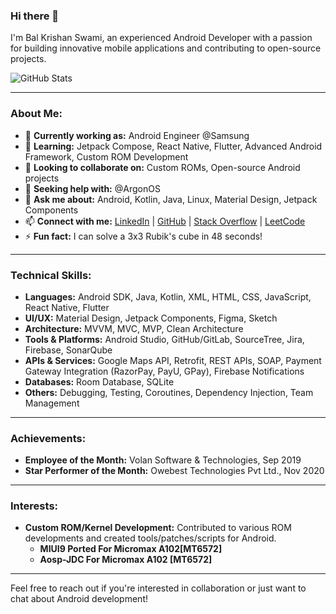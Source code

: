 ### Hi there 👋

I'm Bal Krishan Swami, an experienced Android Developer with a passion for building innovative mobile applications and contributing to open-source projects.

![GitHub Stats](https://github-readme-stats.vercel.app/api?username=amkrys&show_icons=true&theme=radical)

---

### About Me:

- 🔭 **Currently working as:** Android Engineer @Samsung
- 🌱 **Learning:** Jetpack Compose, React Native, Flutter, Advanced Android Framework, Custom ROM Development
- 👯 **Looking to collaborate on:** Custom ROMs, Open-source Android projects
- 🤔 **Seeking help with:** @ArgonOS
- 💬 **Ask me about:** Android, Kotlin, Java, Linux, Material Design, Jetpack Components
- 📫 **Connect with me:** [LinkedIn](https://www.linkedin.com/in/krishna-vaishnav-28425b172 "Krishna's LinkedIn") | [GitHub](https://github.com/amkrys) | [Stack Overflow](https://stackoverflow.com/users/11538411/krishna) | [LeetCode](https://leetcode.com/amkrys/)
- ⚡ **Fun fact:** I can solve a 3x3 Rubik's cube in 48 seconds!

---

### Technical Skills:

- **Languages:** Android SDK, Java, Kotlin, XML, HTML, CSS, JavaScript, React Native, Flutter
- **UI/UX:** Material Design, Jetpack Components, Figma, Sketch
- **Architecture:** MVVM, MVC, MVP, Clean Architecture
- **Tools & Platforms:** Android Studio, GitHub/GitLab, SourceTree, Jira, Firebase, SonarQube
- **APIs & Services:** Google Maps API, Retrofit, REST APIs, SOAP, Payment Gateway Integration (RazorPay, PayU, GPay), Firebase Notifications
- **Databases:** Room Database, SQLite
- **Others:** Debugging, Testing, Coroutines, Dependency Injection, Team Management

---

### Achievements:

- **Employee of the Month:** Volan Software & Technologies, Sep 2019
- **Star Performer of the Month:** Owebest Technologies Pvt Ltd., Nov 2020

---

### Interests:

- **Custom ROM/Kernel Development:** Contributed to various ROM developments and created tools/patches/scripts for Android.
  - **MIUI9 Ported For Micromax A102[MT6572]**
  - **Aosp-JDC For Micromax A102 [MT6572]**

---

Feel free to reach out if you're interested in collaboration or just want to chat about Android development!
